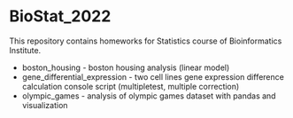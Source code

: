 # BioStat_2022 #

This repository contains homeworks for Statistics course of Bioinformatics Institute.

* boston_housing - boston housing analysis (linear model)
* gene_differential_expression - two cell lines gene expression difference calculation console script (multipletest, multiple correction)
* olympic_games - analysis of olympic games dataset with pandas and visualization